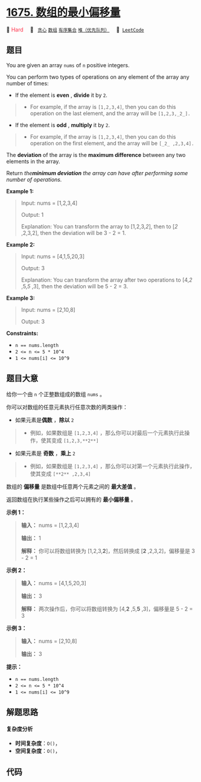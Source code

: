 # [1675. 数组的最小偏移量](https://leetcode.com/problems/minimize-deviation-in-array)

🔴 <font color=#ff334b>Hard</font>&emsp; 🔖&ensp; [`贪心`](/tag/greedy.md) [`数组`](/tag/array.md) [`有序集合`](/tag/ordered-set.md) [`堆（优先队列）`](/tag/heap-priority-queue.md)&emsp; 🔗&ensp;[`LeetCode`](https://leetcode.com/problems/minimize-deviation-in-array)

## 题目

You are given an array `nums` of `n` positive integers.

You can perform two types of operations on any element of the array any number
of times:

  * If the element is **even** , **divide** it by `2`. 
> 
> * For example, if the array is `[1,2,3,4]`, then you can do this operation on the last element, and the array will be `[1,2,3,_2_].`
  * If the element is **odd** , **multiply** it by `2`. 
> 
> * For example, if the array is `[1,2,3,4]`, then you can do this operation on the first element, and the array will be `[_2_ ,2,3,4].`

The **deviation** of the array is the **maximum difference** between any two
elements in the array.

Return _the**minimum deviation** the array can have after performing some
number of operations._



**Example 1:**

> Input: nums = [1,2,3,4]
> 
> Output: 1
> 
> Explanation: You can transform the array to [1,2,3,_2_], then to [_2_ ,2,3,2], then the deviation will be 3 - 2 = 1.

**Example 2:**

> Input: nums = [4,1,5,20,3]
> 
> Output: 3
> 
> Explanation: You can transform the array after two operations to [4,_2_ ,5,_5_ ,3], then the deviation will be 5 - 2 = 3.

**Example 3:**

> Input: nums = [2,10,8]
> 
> Output: 3

**Constraints:**

  * `n == nums.length`
  * `2 <= n <= 5 * 10^4`
  * `1 <= nums[i] <= 10^9`


## 题目大意

给你一个由 `n` 个正整数组成的数组 `nums` 。

你可以对数组的任意元素执行任意次数的两类操作：

  * 如果元素是**偶数** ，**除以** `2`
> 
> * 例如，如果数组是 `[1,2,3,4]` ，那么你可以对最后一个元素执行此操作，使其变成 `[1,2,3,**2**]`
  * 如果元素是 **奇数** ，**乘上** `2`
> 
> * 例如，如果数组是 `[1,2,3,4]` ，那么你可以对第一个元素执行此操作，使其变成 `[**2** ,2,3,4]`

数组的 **偏移量** 是数组中任意两个元素之间的 **最大差值** 。

返回数组在执行某些操作之后可以拥有的 **最小偏移量** 。



**示例 1：**

> 
> 
> 
> 
> 
> **输入：** nums = [1,2,3,4]
> 
> **输出：** 1
> 
> **解释：** 你可以将数组转换为 [1,2,3,**2**]，然后转换成 [**2** ,2,3,2]，偏移量是 3 - 2 = 1
> 
> 

**示例 2：**

> 
> 
> 
> 
> 
> **输入：** nums = [4,1,5,20,3]
> 
> **输出：** 3
> 
> **解释：** 两次操作后，你可以将数组转换为 [4,**2** ,5,**5** ,3]，偏移量是 5 - 2 = 3
> 
> 

**示例 3：**

> 
> 
> 
> 
> 
> **输入：** nums = [2,10,8]
> 
> **输出：** 3
> 
> 



**提示：**

  * `n == nums.length`
  * `2 <= n <= 5 * 10^4`
  * `1 <= nums[i] <= 10^9`


## 解题思路

#### 复杂度分析

- **时间复杂度**：`O()`，
- **空间复杂度**：`O()`，

## 代码

```javascript

```